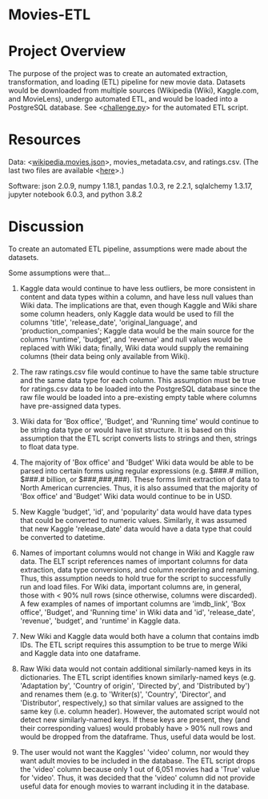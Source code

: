 # Movies-ETL

# Project Overview
The purpose of the project was to create an automated extraction, transformation, and loading (ETL) pipeline for new movie data. Datasets would be downloaded from multiple sources (Wikipedia (Wiki), Kaggle.com, and MovieLens), undergo automated ETL, and would be loaded into a PostgreSQL database. See <[challenge.py](challenge.py)> for the automated ETL script. 

# Resources
Data: <[wikipedia.movies.json](Data/wikipedia.movies.json)>, movies_metadata.csv, and ratings.csv. (The last two files are available <[here](https://www.kaggle.com/rounakbanik/the-movies-dataset/download)>.)

Software: json 2.0.9, numpy 1.18.1, pandas 1.0.3, re 2.2.1, sqlalchemy 1.3.17, jupyter notebook 6.0.3, and python 3.8.2

# Discussion
To create an automated ETL pipeline, assumptions were made about the datasets.

Some assumptions were that...

1) Kaggle data would continue to have less outliers, be more consistent in content and data types within a column, and have less null values than Wiki data. The implications are that, even though Kaggle and Wiki share some column headers, only Kaggle data would be used to fill the columns 'title', 'release_date', 'original_language', and 'production_companies'; Kaggle data would be the main source for the columns 'runtime', 'budget', and 'revenue' and null values would be replaced with Wiki data; finally, Wiki data would supply the remaining columns (their data being only available from Wiki).

2) The raw ratings.csv file would continue to have the same table structure and the same data type for each column. This assumption must be true for ratings.csv data to be loaded into the PostgreSQL database since the raw file would be loaded into a pre-existing empty table where columns have pre-assigned data types. 

3) Wiki data for 'Box office', 'Budget', and 'Running time' would continue to be string data type or would have list structure. It is based on this assumption that the ETL script converts lists to strings and then, strings to float data type.

4) The majority of 'Box office' and 'Budget' Wiki data would be able to be parsed into certain forms using regular expressions (e.g. $###.# million, $###.# billion, or $###,###,###). These forms limit extraction of data to North American currencies. Thus, it is also assumed that the majority of 'Box office' and 'Budget' Wiki data would continue to be in USD. 

5) New Kaggle 'budget', 'id', and 'popularity' data would have data types that could be converted to numeric values. Similarly, it was assumed that new Kaggle 'release_date' data would have a data type that could be converted to datetime. 

6) Names of important columns would not change in Wiki and Kaggle raw data. The ELT script references names of important columns for data extraction, data type conversions, and column reordering and renaming. Thus, this assumption needs to hold true for the script to successfully run and load files. For Wiki data, important columns are, in general, those with < 90% null rows (since otherwise, columns were discarded). A few examples of names of important columns are 'imdb_link', 'Box office', 'Budget', and 'Running time' in Wiki data and 'id', 'release_date', 'revenue', 'budget', and 'runtime' in Kaggle data. 

7) New Wiki and Kaggle data would both have a column that contains imdb IDs. The ETL script requires this assumption to be true to merge Wiki and Kaggle data into one dataframe. 

8) Raw Wiki data would not contain additional similarly-named keys in its dictionaries. The ETL script identifies known similarly-named keys (e.g. 'Adaptation by', 'Country of origin', 'Directed by', and 'Distributed by') and renames them (e.g. to 'Writer(s)', 'Country', 'Director', and 'Distributor', respectively,) so that similar values are assigned to the same key (i.e. column header). However, the automated script would not detect new similarly-named keys. If these keys are present, they (and their corresponding values) would probably have > 90% null rows and would be dropped from the dataframe. Thus, useful data would be lost. 

9) The user would not want the Kaggles' 'video' column, nor would they want adult movies to be included in the database. The ETL script drops the 'video' column because only 1 out of 6,051 movies had a 'True' value for 'video'. Thus, it was decided that the 'video' column did not provide useful data for enough movies to warrant including it in the database. 